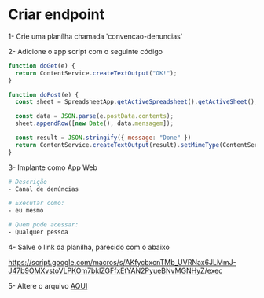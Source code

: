# Criar endpoint

1- Crie uma planílha chamada 'convencao-denuncias'

2- Adicione o app script com o seguinte código
```js
function doGet(e) {
  return ContentService.createTextOutput("OK!");
}

function doPost(e) {
  const sheet = SpreadsheetApp.getActiveSpreadsheet().getActiveSheet();

  const data = JSON.parse(e.postData.contents);
  sheet.appendRow([new Date(), data.mensagem]);

  const result = JSON.stringify({ message: "Done" })
  return ContentService.createTextOutput(result).setMimeType(ContentService.MimeType.JSON);
}
```

3- Implante como App Web

```bash
# Descrição
- Canal de denúncias

# Executar como:
- eu mesmo

# Quem pode acessar:
- Qualquer pessoa
```

4- Salve o link da planílha, parecido com o abaixo 

https://script.google.com/macros/s/AKfycbxcnTMb_UVRNax6JLMmJ-J47b9OMXvstoVLPKOm7bklZGFfxEtYAN2PyueBNvMGNHyZ/exec

5- Altere o arquivo [AQUI](../../src/constants/sheets.ts)
